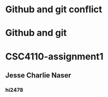 # Github and git conflict

# Github and git

# CSC4110-assignment1

## Jesse Charlie Naser

### hi2478
